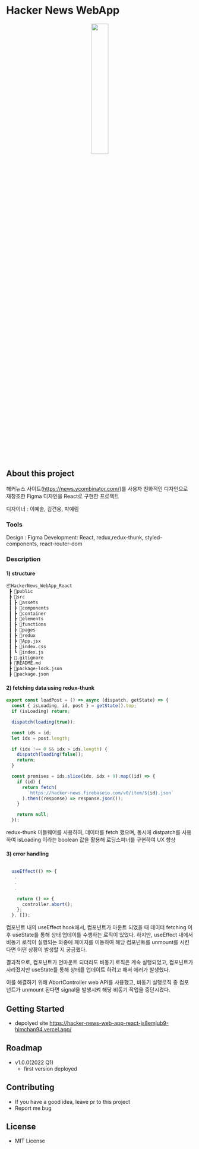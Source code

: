 # Hacker News WebApp

<p align="center" width="100%">
    <img width="30%" height="30%" src="https://user-images.githubusercontent.com/71649055/157503687-5c61a48d-5b4a-46d9-be7f-c04cf274373d.gif">
</p>


## About this project

해커뉴스 사이트(https://news.ycombinator.com/)를 사용자 친화적인 디자인으로 재창조한 Figma 디자인을 React로 구현한 프로젝트 

디자이너 : 이예솔, 김건웅, 박예림

### Tools
Design : Figma
Development: React, redux,redux-thunk, styled-components, react-router-dom

### Description
#### 1) structure
```bash
📦HackerNews_WebApp_React
 ┣ 📂public
 ┣ 📂src
 ┃ ┣ 📂assets
 ┃ ┣ 📂components
 ┃ ┣ 📂container
 ┃ ┣ 📂elements
 ┃ ┣ 📂functions
 ┃ ┣ 📂pages
 ┃ ┣ 📂redux
 ┃ ┣ 📜App.jsx
 ┃ ┣ 📜index.css
 ┃ ┗ 📜index.js
 ┣ 📜.gitignore
 ┣ 📜README.md
 ┣ 📜package-lock.json
 ┣ 📜package.json
```
#### 2) fetching data using redux-thunk

```js
export const loadPost = () => async (dispatch, getState) => {
  const { isLoading, id, post } = getState().top;
  if (isLoading) return;

  dispatch(loading(true));

  const ids = id;
  let idx = post.length;

  if (idx !== 0 && idx > ids.length) {
    dispatch(loading(false));
    return;
  }

  const promises = ids.slice(idx, idx + 9).map((id) => {
    if (id) {
      return fetch(
        `https://hacker-news.firebaseio.com/v0/item/${id}.json`
      ).then((response) => response.json());
    }

    return null;
  });
```
redux-thunk 미들웨어를 사용하여, 데이터를 fetch 했으며, 동시에 distpatch를 사용하여 isLoading 이라는 boolean 값을 활용해 로딩스피너를 구현하여 UX 향상

#### 3) error handling

```js

  useEffect(() => {
   .
   .
   .

    return () => {
      controller.abort();
    };
  }, []);
```
컴포넌트 내의 useEffect hook에서, 컴포넌트가 마운트 되었을 때 데이터 fetching 이후 useState를 통해 상태 업데이틀 수행하는 로직이 있었다.
하지만, useEffect 내에서 비동기 로직이 실행되는 와중에 페이지를 이동하여 해당 컴포넌트를 unmount를 시킨다면 어떤 상황이 발생할 지 궁금했다.

결과적으로, 컴포넌트가 언마운트 되더라도 비동기 로직은 계속 실행되었고, 컴포넌트가 사라졌지만 useState를 통해 상태를 업데이트 하려고 해서 에러가 발생했다.

이를 해결하기 위해 AbortController web API를 사용했고, 비동기 실행로직 중 컴포넌트가 unmount 된다면 signal을 발생시켜 해당 비동기 작업을 중단시켰다.

## Getting Started

- depolyed site
  https://hacker-news-web-app-react-js8emjub9-himchan94.vercel.app/

## Roadmap

- v1.0.0(2022 Q1)
  - first version deployed

## Contributing

- If you have a good idea, leave pr to this project
- Report me bug

## License

- MIT License
